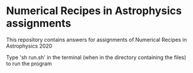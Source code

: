# Numerical Recipes in Astrophysics assignments
This repository contains answers for assignments of Numerical Recipes in Astrophysics 2020

Type 'sh run.sh' in the terminal (when in the directory containing the files) to run the program
